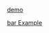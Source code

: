 
[demo](https://bumbeishvili.github.io/d3-presentation/examples/classic-slides/#/step-1)


[bar Example](https://codepen.io/bumbeishvili/pen/weoZOe?editors=0010)
